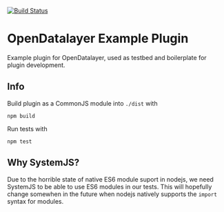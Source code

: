[![Build Status](https://travis-ci.org/ryx/opendatalayer-plugin-example.svg?branch=master)](https://travis-ci.org/ryx/opendatalayer-plugin-example)

# OpenDatalayer Example Plugin
Example plugin for OpenDatalayer, used as testbed and boilerplate for plugin development.

## Info
Build plugin as a CommonJS module into `./dist` with

    npm build

Run tests with

    npm test

## Why SystemJS?
Due to the horrible state of native ES6 module suport in nodejs, we need SystemJS to be able to use ES6 modules in our tests.
This will hopefully change somewhen in the future when nodejs natively supports the `import` syntax for modules.
